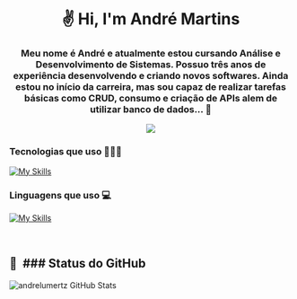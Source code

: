 <h1 align="center">✌️ Hi, I'm André Martins</h1>
<h3 align="center">Meu nome é André e atualmente estou cursando Análise e Desenvolvimento de Sistemas. Possuo três anos de experiência desenvolvendo e criando novos softwares. Ainda estou no início da carreira, mas sou capaz de realizar tarefas básicas como CRUD, consumo e criação de APIs alem de utilizar banco de dados... 🚀 </h3>
<p align="center"> 
<a href="https://www.linkedin.com/in/andr%C3%A9-martins-34b347134/"><img src="https://img.shields.io/badge/-Andre%20Martins%20-0077B5?style=flat-square&logo=Linkedin&logoColor=white"/></a>
<!-- <a href="mailto:andrelumertzm@gmail.com"><img src="https://img.shields.io/badge/-andrelumertzmartins@gmail.com-D14836?style=flat-square&logo=Gmail&logoColor=white"/></a> -->

</p>


### Tecnologias que uso 🧑🏻‍💻

[![My Skills](https://skillicons.dev/icons?i=discord,ps,ilustrator,figma,vscode,github,git,vite,postman,aws,linux&theme=dark)](https://skillicons.dev)

### Linguagens que uso 💻

[![My Skills](https://skillicons.dev/icons?i=mysql,py,html,css,bootstrap,tailwind,js,ts,react&theme=dark)](https://skillicons.dev)


<div>


<br>




<h2>🚀 &nbsp;### Status do GitHub</h2>

![andrelumertz GitHub Stats](https://github-readme-stats.vercel.app/api?username=andrelumertz&show_icons=true&theme=dracula)




<!--

Here are some ideas to get you started:

- 🔭 I’m currently working on ...
- 🌱 I’m currently learning ...
- 👯 I’m looking to collaborate on ...
- 🤔 I’m looking for help with ...
- 💬 Ask me about ...
- 📫 How to reach me: ...
- 😄 Pronouns: ...
- ⚡ Fun fact: ...
-->
